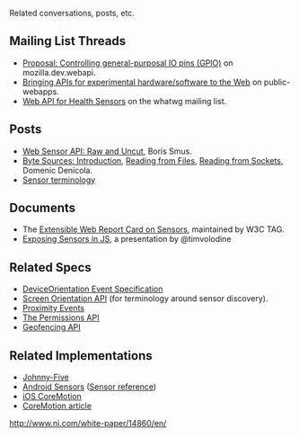 Related conversations, posts, etc.

## Mailing List Threads

* [Proposal: Controlling general-purposal IO pins (GPIO)][101] on mozilla.dev.webapi.
* [Bringing APIs for experimental hardware/software to the Web][102] on public-webapps.
* [Web API for Health Sensors][103] on the whatwg mailing list.

[101]: https://groups.google.com/forum/#!topic/mozilla.dev.webapi/4BC0pBzEC7E
[102]: http://lists.w3.org/Archives/Public/public-webapps/2014OctDec/0379.html
[103]: http://lists.w3.org/Archives/Public/public-whatwg-archive/2014Sep/0020.html

## Posts

* [Web Sensor API: Raw and Uncut][201], Boris Smus.
* [Byte Sources: Introduction][202], [Reading from Files][203], [Reading from Sockets][204], Domenic Denicola.
* [Sensor terminology][205]

[201]: http://smus.com/web-sensor-api/
[202]: https://blog.domenic.me/byte-sources-introduction/
[203]: https://blog.domenic.me/reading-from-files/
[204]: https://blog.domenic.me/reading-from-sockets/
[205]: http://www.ni.com/white-paper/14860/en/
## Documents

* The [Extensible Web Report Card on Sensors][301], maintained by W3C TAG.
* [Exposing Sensors in JS][302], a presentation by @timvolodine

[301]: https://extensiblewebreportcard.org/#toc-28
[302]: https://www.w3.org/2008/geolocation/wiki/images/6/69/TPAC-sensors.pdf

## Related Specs

* [DeviceOrientation Event Specification][401]
* [Screen Orientation API][402] (for terminology around sensor discovery).
* [Proximity Events][403]
* [The Permissions API][404]
* [Geofencing API][405]

[401]: http://w3c.github.io/deviceorientation/spec-source-orientation.html
[402]: http://w3c.github.io/screen-orientation/
[403]: https://dvcs.w3.org/hg/dap/raw-file/default/proximity/Overview.src.html
[404]: https://w3c.github.io/permissions/
[405]: http://www.w3.org/TR/geofencing/

## Related Implementations

* [Johnny-Five][501]
* [Android Sensors][502] ([Sensor reference][505])
* [iOS CoreMotion][503]
* [CoreMotion article][504]

[501]: https://github.com/rwaldron/johnny-five/wiki/Sensor
[502]: https://source.android.com/devices/halref/sensors_8h.html
[505]: http://developer.android.com/reference/android/hardware/Sensor.html
[503]: https://developer.apple.com/library/ios/documentation/CoreMotion/Reference/CMMotionManager_Class/index.html
[504]: http://nshipster.com/cmdevicemotion/


http://www.ni.com/white-paper/14860/en/